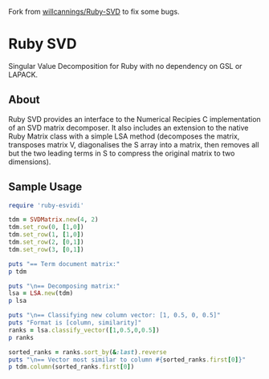 Fork from [willcannings/Ruby-SVD](https://github.com/willcannings/Ruby-SVD) to fix some bugs.

Ruby SVD
========
Singular Value Decomposition for Ruby with no dependency on GSL or LAPACK.

About
-----
Ruby SVD provides an interface to the Numerical Recipies C implementation of an SVD matrix decomposer. It also includes an extension to the native Ruby Matrix class with a simple LSA
method (decomposes the matrix, transposes matrix V, diagonalises the S array into a matrix, then removes all but the two leading terms in S to compress the original matrix to two dimensions).

Sample Usage
------------
```ruby
require 'ruby-esvidi'

tdm = SVDMatrix.new(4, 2)
tdm.set_row(0, [1,0])
tdm.set_row(1, [1,0])
tdm.set_row(2, [0,1])
tdm.set_row(3, [0,1])

puts "== Term document matrix:"
p tdm

puts "\n== Decomposing matrix:"
lsa = LSA.new(tdm)
p lsa

puts "\n== Classifying new column vector: [1, 0.5, 0, 0.5]"
puts "Format is [column, similarity]"
ranks = lsa.classify_vector([1,0.5,0,0.5])
p ranks

sorted_ranks = ranks.sort_by(&:last).reverse
puts "\n== Vector most similar to column #{sorted_ranks.first[0]}"
p tdm.column(sorted_ranks.first[0])
```
